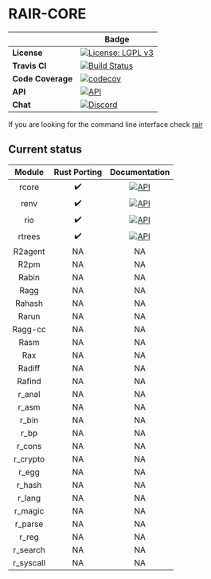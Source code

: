 # RAIR-CORE


|      |    Badge     |
|------|--------------|
|**License**|[![License: LGPL v3](https://img.shields.io/badge/License-LGPL%20v3-blue.svg)](https://www.gnu.org/licenses/lgpl-3.0)|
|**Travis CI**|  [![Build Status](https://travis-ci.org/Rair-Project/rair-core.svg?branch=master)](https://travis-ci.org/Rair-Project/rair-core)|
|**Code Coverage**|[![codecov](https://codecov.io/gh/Rair-Project/rair-core/branch/master/graph/badge.svg)](https://codecov.io/gh/Rair-Project/rair-core)|
|**API**| [![API](https://img.shields.io/badge/api-master-purple.svg)](https://rair-project.github.io/rair-core/)|
|**Chat**| [![Discord](https://img.shields.io/discord/634133396439695382?style=plastic)](https://discord.gg/Ce5fXmX)|



If you are looking for the command line interface check [rair](https://github.com/rair-project/rair)

## Current status
|   Module  	|   Rust Porting   |                                            Documentation                                           |
|:-------------:|:----------------:|:--------------------------------------------------------------------------------------------------:|
|   rcore  	|:heavy_check_mark:|[![API](https://img.shields.io/badge/api-master-purple.svg)](https://rair-project.github.io/rair-core/rcore/index.html)|
|  renv 	    |:heavy_check_mark:|[![API](https://img.shields.io/badge/api-master-purple.svg)](https://rair-project.github.io/rair-core/renv/index.html)|
|   rio       |:heavy_check_mark:|[![API](https://img.shields.io/badge/api-master-purple.svg)](https://rair-project.github.io/rair-core/rio/index.html)|
|   rtrees    |:heavy_check_mark:|[![API](https://img.shields.io/badge/api-master-purple.svg)](https://rair-project.github.io/rair-core/rtrees)|
|  R2agent  	|        NA        |NA|
|    R2pm   	|        NA        |NA|
|   Rabin   	|        NA        |NA|
|    Ragg   	|        NA        |NA|
|   Rahash  	|        NA        |NA|
|   Rarun   	|        NA        |NA|
|  Ragg-cc  	|        NA        |NA|
|    Rasm   	|        NA        |NA|
|    Rax    	|        NA        |NA|
|   Radiff  	|        NA        |NA|
|   Rafind  	|        NA        |NA|
|   r_anal  	|        NA        |NA|
|   r_asm   	|        NA        |NA|
|   r_bin   	|        NA        |NA|
|    r_bp   	|        NA        |NA|
|   r_cons  	|        NA        |NA|
|  r_crypto 	|        NA        |NA|
|   r_egg   	|        NA        |NA|
|   r_hash  	|        NA        |NA|
|   r_lang  	|        NA        |NA|
|  r_magic  	|        NA        |NA|
|  r_parse  	|        NA        |NA|
|   r_reg   	|        NA        |NA|
|  r_search 	|        NA        |NA|
| r_syscall 	|        NA        |NA|
